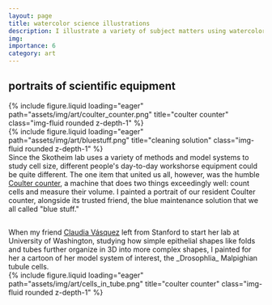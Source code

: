 ```yaml
---
layout: page
title: watercolor science illustrations
description: I illustrate a variety of subject matters using watercolor
img:
importance: 6
category: art
---
```


## portraits of scientific equipment

<div class="row">
    <div class="col-sm-8 mt-3 mt-md-0">
        {% include figure.liquid loading="eager" path="assets/img/art/coulter_counter.png" title="coulter counter" class="img-fluid rounded z-depth-1" %}
    </div>
    <div class="col-sm-2 mt-3 mt-md-0">
        {% include figure.liquid loading="eager" path="assets/img/art/bluestuff.png" title="cleaning solution" class="img-fluid rounded z-depth-1" %}
    </div>
</div>
<div class="caption">
    Since the Skotheim lab uses a variety of methods and model systems to study cell size,
    different people's day-to-day workshorse equipment could be quite different. The one
    item that united us all, however, was the humble
    <a href="https://en.wikipedia.org/wiki/Coulter_counter">Coulter counter</a>, a machine
    that does two things exceedingly well: count cells and measure their volume. I painted
    a portrait of our resident Coulter counter, alongside its trusted friend, the blue
    maintenance solution that we all called "blue stuff."
</div>

##

<div class="row">
  <div class="col-sm-2 mt-3 mt-md-0">
      When my friend <a href="https://sites.uw.edu/vasquezlab/">Claudia Vásquez</a> left from Stanford
      to start her lab at University of Washington, studying how simple epithelial shapes like
      folds and tubes further organize in 3D into more complex shapes, I painted for her a cartoon of her
      model system of interest, the _Drosophlia_ Malpighian tubule cells.
  </div>
    <div class="col-sm-8 mt-3 mt-md-0">
        {% include figure.liquid loading="eager" path="assets/img/art/cells_in_tube.png" title="coulter counter" class="img-fluid rounded z-depth-1" %}
    </div>

</div>
<div class="caption">

</div>

